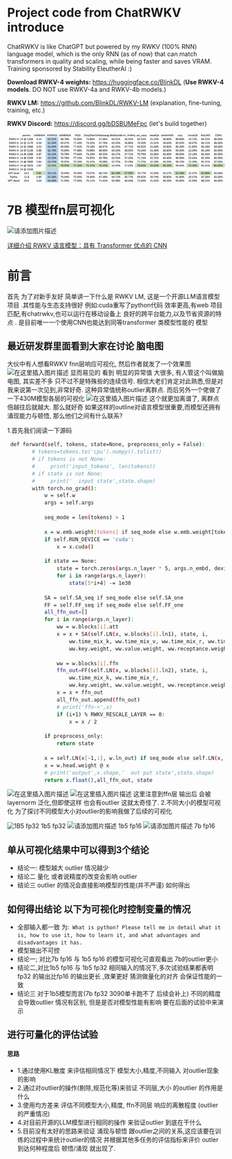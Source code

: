 # Project code from  ChatRWKV introduce

ChatRWKV is like ChatGPT but powered by my RWKV (100% RNN) language model, which is the only RNN (as of now) that can match transformers in quality and scaling, while being faster and saves VRAM. Training sponsored by Stability EleutherAI :)

**Download RWKV-4 weights:** https://huggingface.co/BlinkDL (**Use RWKV-4 models**. DO NOT use RWKV-4a and RWKV-4b models.)

**RWKV LM:** https://github.com/BlinkDL/RWKV-LM (explanation, fine-tuning, training, etc.)

**RWKV Discord:** https://discord.gg/bDSBUMeFpc (let's build together)

![RWKV-eval](RWKV-eval.png)





# 7B 模型ffn层可视化

![请添加图片描述](https://img-blog.csdnimg.cn/aa4eb63d3ce640079f882f6f7640d8c1.gif) 

[详细介绍 RWKV 语言模型：具有 Transformer 优点的 CNN](https://blog.csdn.net/weixin_49139876/article/details/129869814?csdn_share_tail=%7B%22type%22:%22blog%22,%22rType%22:%22article%22,%22rId%22:%22129869814%22,%22source%22:%22weixin_49139876%22%7D)
# 前言
首先 为了对新手友好 简单讲一下什么是 RWKV LM, 这是一个开源LLM语言模型项目 .其性能与生态支持很好 例如:cuda重写了python代码 效率更高,有web 项目匹配,有chatrwkv,也可以运行在移动设备上 良好的跨平台能力,以及节省资源的特点 . 
	是目前唯一一个使用CNN也能达到同等transformer 类模型性能的 模型 

## 最近研发群里面看到大家在讨论 脑电图
大伙中有人想看RWKV fnn层响应可视化, 然后作者就发了一个效果图
![在这里插入图片描述](https://img-blog.csdnimg.cn/b600bc21be514c65811e0319522aa3e2.gif)
显而易见的 看到 明显的异常值 大很多, 有人管这个叫做脑电图, 其实差不多 只不过不是特殊些的连续信号.  相信大老们肯定对此熟悉,但是对我来说第一次见到,非常好奇. 这种异常值统称outlier离群点.   而后另外一个佬做了一下430M模型各层的可视化
![在这里插入图片描述](https://img-blog.csdnimg.cn/f070531343cf443b84995ce00961e0b1.gif)
这个就更加离谱了, 离群点倍越往后就越大. 那么就好奇 如果这样的outline对语言模型很重要,而模型还拥有涌现能力与顿悟, 那么他们之间有什么联系?

1.首先我们阅读一下源码

```bash
 def forward(self, tokens, state=None, preprocess_only = False):
        # tokens=tokens.to('cpu').numpy().tolist()
        # if tokens is not None:
        #     print('input_tokens', len(tokens))
        # if state is not None:
        #     print('  input state',state.shape)
        with torch.no_grad():
            w = self.w
            args = self.args

            seq_mode = len(tokens) > 1

            x = w.emb.weight[tokens] if seq_mode else w.emb.weight[tokens[-1]]
            if self.RUN_DEVICE == 'cuda':
                x = x.cuda()

            if state == None:
                state = torch.zeros(args.n_layer * 5, args.n_embd, device=self.RUN_DEVICE)
                for i in range(args.n_layer):
                    state[5*i+4] -= 1e30

            SA = self.SA_seq if seq_mode else self.SA_one
            FF = self.FF_seq if seq_mode else self.FF_one
            all_ffn_out=[]
            for i in range(args.n_layer):
                ww = w.blocks[i].att
                x = x + SA(self.LN(x, w.blocks[i].ln1), state, i,
                    ww.time_mix_k, ww.time_mix_v, ww.time_mix_r, ww.time_first, ww.time_decay,
                    ww.key.weight, ww.value.weight, ww.receptance.weight, ww.output.weight)

                ww = w.blocks[i].ffn
                ffn_out=FF(self.LN(x, w.blocks[i].ln2), state, i,
                    ww.time_mix_k, ww.time_mix_r,
                    ww.key.weight, ww.value.weight, ww.receptance.weight)
                x = x + ffn_out
                all_ffn_out.append(ffn_out)
                # print('ffn->',x)
                if (i+1) % RWKV_RESCALE_LAYER == 0:
                    x = x / 2

            if preprocess_only:
                return state

            x = self.LN(x[-1,:], w.ln_out) if seq_mode else self.LN(x, w.ln_out)
            x = w.head.weight @ x
            # print('output',x.shape,'  out put state',state.shape)
            return x.float(),all_ffn_out, state
```
![在这里插入图片描述](https://img-blog.csdnimg.cn/3c29bcf3c97a48c5a5f1b5973659b4bb.png)
![在这里插入图片描述](https://img-blog.csdnimg.cn/4304a1a763274dfd99f30db062823593.png)
这里注意到ffn层 输出后 会被layernorm 泛化,但即使这样 也会有outlier 这就太奇怪了.
2.不同大小的模型可视化
为了探讨不同模型大小对outlier的影响我做了后续的可视化

![1B5 fp32](https://img-blog.csdnimg.cn/f90f23b96ae941079f198c8f9cd77bb0.gif)
1b5 fp32
![请添加图片描述](https://img-blog.csdnimg.cn/5528b49f2ac34e519f38394883965283.gif)
1b5 fp16
![请添加图片描述](https://img-blog.csdnimg.cn/99993f0d34e34365888175b85195a51b.gif)
7b fp16
## 单从可视化结果中可以得到3个结论
 - 结论一: 模型越大 outlier 情况越少
 - 结论二 量化 或者说精度的改变会影响 outlier
 - 结论三 outlier 的情况会直接影响模型的性能(并不严谨)
如何得出
## 如何得出结论 以下为可视化时控制变量的情况 
 - 全部输入都一致 为:` What is python? Please tell me in detail what it is, how to use it, how to learn it, and what advantages and disadvantages it has.`
 - 模型输出不可控
 - 结论一; 对比7b fp16 与 1b5 fp16 的模型可视化可直观看出 7b的outlier更小
 - 结论二,对比1b5 fp16 与 1b5 fp32 相同输入的情况下,多次试验结果都表明fp32 的输出比fp16 的输出更长 ,效果更好 猜测做量化的对齐 会保证性能的一致
 - 结论三  对于1b5模型而言(7b fp32 3090单卡跑不了 后续会补上) 不同的精度会导致outlier 情况有区别,  但是是否对模型性能有影响 要在后面的试验中来演示

## 进行可量化的评估试验
   #### 思路
- 1.通过使用KL散度 来评估相同情况下 模型大小,精度,不同输入 对outlier现象的影响
- 2.通过对outlier的操作(剔除,规范化等)来验证 不同层,大小 的outlier 的作用是什么
- 3.使用均方差来 评估不同模型大小,精度, ffn不同层 响应的离散程度 (outlier 的严重情况)
- 4.对目前开源的LLM模型进行相同的操作 来验证outlier 到底在干什么
- 5.目前没有太好的思路来验证 涌现与顿悟 跟outlier之间的关系,这应该要在训练的过程中来统计outlier的情况 并根据其他多任务的评估指标来评价 outler 到达何种程度后 顿悟/涌现 就出现了.


